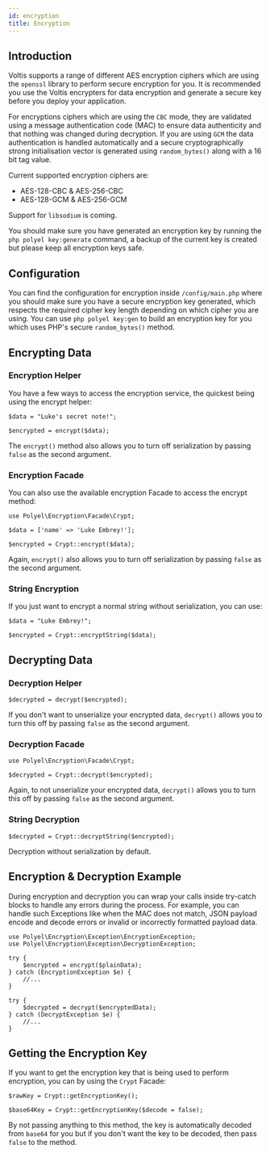 ```yaml
---
id: encryption
title: Encryption
---
```


## Introduction

Voltis supports a range of different AES encryption ciphers which are using the `openssl` library to perform secure encryption for you. It is recommended you use the Voltis encrypters for data encryption and generate a secure key before you deploy your application.

For encryptions ciphers which are using the `CBC` mode, they are validated using a message authentication code (MAC) to ensure data authenticity and that nothing was changed during decryption. If you are using `GCM` the data authentication is handled automatically and a secure cryptographically strong initialisation vector is generated using `random_bytes()` along with a 16 bit tag value.

Current supported encryption ciphers are:

- AES-128-CBC & AES-256-CBC
- AES-128-GCM & AES-256-GCM

Support for `libsodium` is coming.

<div class="warnMsg">You should make sure you have generated an encryption key by running the <code>php polyel key:generate</code> command, a backup of the current key is created but please keep all encryption keys safe.</div>

## Configuration

You can find the configuration for encryption inside `/config/main.php` where you should make sure you have a secure encryption key generated, which respects the required cipher key length depending on which cipher you are using. You can use `php polyel key:gen` to build an encryption key for you which uses PHP's secure `random_bytes()` method.

## Encrypting Data

### Encryption Helper

You have a few ways to access the encryption service, the quickest being using the encrypt helper:

```
$data = "Luke's secret note!";

$encrypted = encrypt($data);
```

The `encrypt()` method also allows you to turn off serialization by passing `false` as the second argument.

### Encryption Facade

You can also use the available encryption Facade to access the encrypt method:

```
use Polyel\Encryption\Facade\Crypt;

$data = ['name' => 'Luke Embrey!'];

$encrypted = Crypt::encrypt($data);
```

Again, `encrypt()` also allows you to turn off serialization by passing `false` as the second argument.

### String Encryption

If you just want to encrypt a normal string without serialization, you can use:

```
$data = "Luke Embrey!";

$encrypted = Crypt::encryptString($data);
```

## Decrypting Data

### Decryption Helper

```
$decrypted = decrypt($encrypted);
```

If you don't want to unserialize your encrypted data, `decrypt()` allows you to turn this off by passing `false` as the second argument.

### Decryption Facade

```
use Polyel\Encryption\Facade\Crypt;

$decrypted = Crypt::decrypt($encrypted);
```

Again, to not unserialize your encrypted data, `decrypt()` allows you to turn this off by passing `false` as the second argument.

### String Decryption

```
$decrypted = Crypt::decryptString($encrypted);
```

Decryption without serialization by default.

## Encryption & Decryption Example

During encryption and decryption you can wrap your calls inside try-catch blocks to handle any errors during the process. For example, you can handle such Exceptions like when the MAC does not match, JSON payload encode and decode errors or invalid or incorrectly formatted payload data.

```
use Polyel\Encryption\Exception\EncryptionException;
use Polyel\Encryption\Exception\DecryptionException;

try {
    $encrypted = encrypt($plainData);
} catch (EncryptionException $e) {
    //...
}

try {
    $decrypted = decrypt($encryptedData);
} catch (DecryptException $e) {
    //...
}
```

## Getting the Encryption Key

If you want to get the encryption key that is being used to perform encryption, you can by using the `Crypt` Facade:

```
$rawKey = Crypt::getEncryptionKey();

$base64Key = Crypt::getEncryptionKey($decode = false);
```

By not passing anything to this method, the key is automatically decoded from `base64` for you but if you don't want the key to be decoded, then pass `false` to the method.